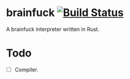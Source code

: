 # brainfuck [![Build Status](https://travis-ci.org/splintah/brainfuck.svg?branch=master)](https://travis-ci.org/splintah/brainfuck)
A brainfuck interpreter written in Rust.

# Todo
- [ ] Compiler.
